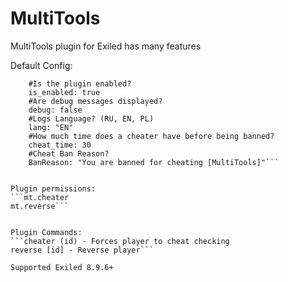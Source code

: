# MultiTools
MultiTools plugin for Exiled has many features


Default Config:
```multi_tools:
	#Is the plugin enabled?
 	is_enabled: true
  	#Are debug messages displayed?
   	debug: false
	#Logs Language? (RU, EN, PL)
 	lang: "EN"
  	#How much time does a cheater have before being banned?
   	cheat_time: 30
	#Cheat Ban Reason?
 	BanReason: "You are banned for cheating [MultiTools]"```


Plugin permissions:
```mt.cheater
mt.reverse```


Plugin Commands:
```cheater (id) - Forces player to cheat checking
reverse [id] - Reverse player```

Supported Exiled 8.9.6+

